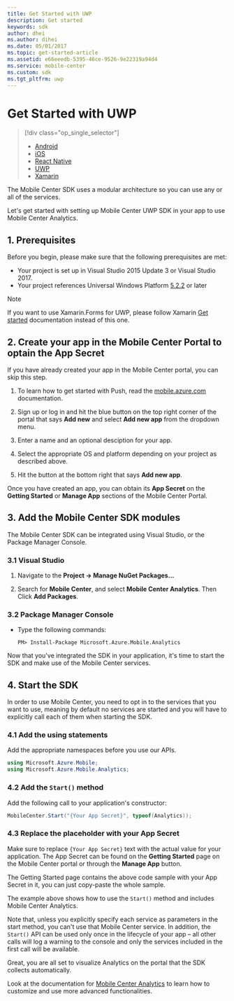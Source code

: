 ```yaml
---
title: Get Started with UWP
description: Get started
keywords: sdk
author: dhei
ms.author: dihei
ms.date: 05/01/2017
ms.topic: get-started-article
ms.assetid: e66eeedb-5395-46ce-9526-9e22319a94d4
ms.service: mobile-center
ms.custom: sdk
ms.tgt_pltfrm: uwp
---
```


# Get Started with UWP

> [!div class="op_single_selector"]
> * [Android](android.md)
> * [iOS](ios.md)
> * [React Native](react-native.md)
> * [UWP](uwp.md)
> * [Xamarin](xamarin.md)

The Mobile Center SDK uses a modular architecture so you can use any or all of the services.

Let's get started with setting up Mobile Center UWP SDK in your app to use Mobile Center Analytics.

## 1. Prerequisites

Before you begin, please make sure that the following prerequisites are met:

* Your project is set up in Visual Studio 2015 Update 3 or Visual Studio 2017.
* Your project references Universal Windows Platform [5.2.2](https://www.nuget.org/packages/Microsoft.NETCore.UniversalWindowsPlatform/5.2.2) or later

> [!NOTE]
> If you want to use Xamarin.Forms for UWP, please follow Xamarin [Get started](~/sdk/getting-started/xamarin.md) documentation instead of this one.

## 2. Create your app in the Mobile Center Portal to optain the App Secret

If you have already created your app in the Mobile Center portal, you can skip this step.

1. To learn how to get started with Push, read the [mobile.azure.com](https://mobile.azure.com) documentation.

2. Sign up or log in and hit the blue button on the top right corner of the portal that says **Add new** and select **Add new app** from the dropdown menu.

3. Enter a name and an optional desciption for your app.

4. Select the appropriate OS and platform depending on your project as described above.

5. Hit the button at the bottom right that says **Add new app**.

Once you have created an app, you can obtain its **App Secret** on the **Getting Started** or **Manage App** sections of the Mobile Center Portal.

## 3. Add the Mobile Center SDK modules

The Mobile Center SDK can be integrated using Visual Studio, or the Package Manager Console.

### 3.1 Visual Studio

1. Navigate to the **Project -> Manage NuGet Packages...**

2. Search for **Mobile Center**, and select **Mobile Center Analytics**. Then Click **Add Packages**.

### 3.2 Package Manager Console

* Type the following commands:

   `PM> Install-Package Microsoft.Azure.Mobile.Analytics`

Now that you've integrated the SDK in your application, it's time to start the SDK and make use of the Mobile Center services.

## 4. Start the SDK

In order to use Mobile Center, you need to opt in to the services that you want to use, meaning by default no services are started and you will have to explicitly call each of them when starting the SDK.

### 4.1 Add the using statements

Add the appropriate namespaces before you use our APIs.

```csharp
using Microsoft.Azure.Mobile;
using Microsoft.Azure.Mobile.Analytics;
```

### 4.2 Add the `Start()` method

Add the following call to your application's constructor:

```csharp
MobileCenter.Start("{Your App Secret}", typeof(Analytics));
```

### 4.3 Replace the placeholder with your App Secret

Make sure to replace `{Your App Secret}` text with the actual value for your application. The App Secret can be found on the **Getting Started** page on the Mobile Center portal or through the **Manage App** button.

The Getting Started page contains the above code sample with your App Secret in it, you can just copy-paste the whole sample.

The example above shows how to use the `Start()` method and includes Mobile Center Analytics.

Note that, unless you explicitly specify each service as parameters in the start method, you can't use that Mobile Center service. In addition, the `Start()` API can be used only once in the lifecycle of your app – all other calls will log a warning to the console and only the services included in the first call will be available.

Great, you are all set to visualize Analytics on the portal that the SDK collects automatically.

Look at the documentation for [Mobile Center Analytics](~/sdk/analytics/uwp.md) to learn how to customize and use more advanced functionalities.

